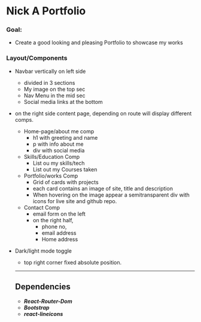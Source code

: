 # Nick A Portfolio

### Goal:
- Create a good looking and pleasing Portfolio to showcase my works

### Layout/Components
- Navbar vertically on left side
    - divided in 3 sections
    - My image on the top sec
    - Nav Menu in the mid sec
    - Social media links at the bottom
- on the right side content page, depending on route will display different comps.
    - Home-page/about me comp
        - h1 with greeting and name
        - p with info about me
        - div with social media
    - Skills/Education Comp
        - List ou my skills/tech
        - List out my Courses taken
    - Portfolio/works Comp
        - Grid of cards with projects
        - each card contains an image of site, title and description
        - When hovering on the image appear a semitransparent div with icons for live site and github repo.
    - Contact Comp
        - email form on the left
        - on the right half,     
            - phone no, 
            - email address
            - Home address
- Dark/light mode toggle
    - top right corner fixed absolute position.

    ***

    ## Dependencies
    - ***React-Router-Dom***
    - ***Bootstrap***
    - ***react-lineicons***